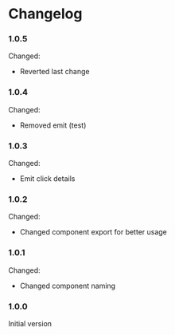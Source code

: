 # Changelog

### 1.0.5

Changed:
 
- Reverted last change

### 1.0.4

Changed:
 
- Removed emit (test)

### 1.0.3

Changed:
 
- Emit click details

### 1.0.2

Changed:
 
- Changed component export for better usage

### 1.0.1

Changed:
 
- Changed component naming

### 1.0.0

Initial version
